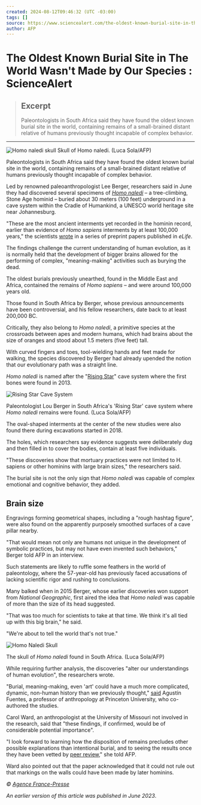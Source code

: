 ```yaml
---
created: 2024-08-12T09:46:32 (UTC -03:00)
tags: []
source: https://www.sciencealert.com/the-oldest-known-burial-site-in-the-world-wasnt-made-by-our-species
author: AFP
---
```


# The Oldest Known Burial Site in The World Wasn't Made by Our Species : ScienceAlert

> ## Excerpt
> Paleontologists in South Africa said they have found the oldest known burial site in the world, containing remains of a small-brained distant relative of humans previously thought incapable of complex behavior.

---
![Homo naledi skull](https://www.sciencealert.com/images/2023/06/Homonaledi-642x260.jpg) Skull of Homo naledi. (Luca Sola/AFP)

Paleontologists in South Africa said they have found the oldest known burial site in the world, containing remains of a small-brained distant relative of humans previously thought incapable of complex behavior.

Led by renowned paleoanthropologist Lee Berger, researchers said in June they had discovered several specimens of [_Homo naledi_](https://en.wikipedia.org/wiki/Homo_naledi) – a tree-climbing, Stone Age hominid – buried about 30 meters (100 feet) underground in a cave system within the Cradle of Humankind, a UNESCO world heritage site near Johannesburg.

"These are the most ancient interments yet recorded in the hominin record, earlier than evidence of _Homo sapiens_ interments by at least 100,000 years," the scientists [wrote](https://elifesciences.org/reviewed-preprints/89106) in a series of preprint papers published in _eLife_.

The findings challenge the current understanding of human evolution, as it is normally held that the development of bigger brains allowed for the performing of complex, "meaning-making" activities such as burying the dead.

The oldest burials previously unearthed, found in the Middle East and Africa, contained the remains of _Homo sapiens_ – and were around 100,000 years old.

Those found in South Africa by Berger, whose previous announcements have been controversial, and his fellow researchers, date back to at least 200,000 BC.

Critically, they also belong to _Homo naledi_, a primitive species at the crossroads between apes and modern humans, which had brains about the size of oranges and stood about 1.5 meters (five feet) tall.

With curved fingers and toes, tool-wielding hands and feet made for walking, the species discovered by Berger had already upended the notion that our evolutionary path was a straight line.

_Homo naledi_ is named after the "[Rising Star](https://en.wikipedia.org/wiki/Rising_Star_Cave)" cave system where the first bones were found in 2013.

![Rising Star Cave System](https://www.sciencealert.com/images/2023/06/000_33fk2jk_720-642x428.jpg)

Paleontologist Lou Berger in South Africa's 'Rising Star' cave system where _Homo naledi_ remains were found. (Luca Sola/AFP)

The oval-shaped interments at the center of the new studies were also found there during excavations started in 2018.

The holes, which researchers say evidence suggests were deliberately dug and then filled in to cover the bodies, contain at least five individuals.

"These discoveries show that mortuary practices were not limited to H. sapiens or other hominins with large brain sizes," the researchers said.

The burial site is not the only sign that _Homo naledi_ was capable of complex emotional and cognitive behavior, they added.

## Brain size

Engravings forming geometrical shapes, including a "rough hashtag figure", were also found on the apparently purposely smoothed surfaces of a cave pillar nearby.

"That would mean not only are humans not unique in the development of symbolic practices, but may not have even invented such behaviors," Berger told AFP in an interview.

Such statements are likely to ruffle some feathers in the world of paleontology, where the 57-year-old has previously faced accusations of lacking scientific rigor and rushing to conclusions.

Many balked when in 2015 Berger, whose earlier discoveries won support from _National Geographic_, first aired the idea that _Homo naledi_ was capable of more than the size of its head suggested.

"That was too much for scientists to take at that time. We think it's all tied up with this big brain," he said.

"We're about to tell the world that's not true."

![Homo Naledi Skull](https://www.sciencealert.com/images/2023/06/000_33fk2jh_720-642x428.jpg)

The skull of _Homo naledi_ found in South Africa. (Luca Sola/AFP)

While requiring further analysis, the discoveries "alter our understandings of human evolution", the researchers wrote.

"Burial, meaning-making, even 'art' could have a much more complicated, dynamic, non-human history than we previously thought," [said](https://worldofpaleoanthropology.org/2023/06/05/2740/) Agustín Fuentes, a professor of anthropology at Princeton University, who co-authored the studies.

Carol Ward, an anthropologist at the University of Missouri not involved in the research, said that "these findings, if confirmed, would be of considerable potential importance".

"I look forward to learning how the disposition of remains precludes other possible explanations than intentional burial, and to seeing the results once they have been vetted by [peer review](https://www.sciencealert.com/science-peer-review)," she told AFP.

Ward also pointed out that the paper acknowledged that it could not rule out that markings on the walls could have been made by later hominins.

_© [Agence France-Presse](https://www.sciencealert.com/terms-and-conditions)_

_An earlier version of this article was published in June 2023_.
